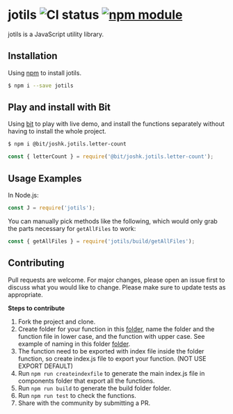 # jotils ![CI status](https://img.shields.io/badge/build-passing-brightgreen.svg) [![npm module](https://badge.fury.io/js/jotils.svg)](https://www.npmjs.com/package/jotils)

jotils is a JavaScript utility library.

## Installation

Using [npm](https://www.npmjs.com/package/jotils) to install jotils.  

```bash
$ npm i --save jotils
```
## Play and install with Bit
Using [bit](https://bitsrc.io/joshk/jotils) to play with live demo, and install the functions separately without having to install the whole project.

```bash
$ npm i @bit/joshk.jotils.letter-count
```

```js
const { letterCount } = require('@bit/joshk.jotils.letter-count');
```

## Usage Examples

In Node.js:
```js
const J = require('jotils');
```

You can manually pick methods like the following, which would only grab the parts necessary for `getAllFiles` to work:
```js
const { getAllFiles } = require('jotils/build/getAllFiles');
```

## Contributing
Pull requests are welcome. For major changes, please open an issue first to discuss what you would like to change.
Please make sure to update tests as appropriate.

**Steps to contribute**

1) Fork the project and clone.
2) Create folder for your function in this [folder](https://github.com/JoshK2/jotils/tree/master/src/components), name the folder and the function file in lower case, and the function with upper case.
See example of naming in this folder [folder](https://github.com/JoshK2/jotils/tree/master/src/components/letter-count).
3) The function need to be exported with index file inside the folder function, so create index.js file to export your function. (NOT USE EXPORT DEFAULT)
3) Run `npm run createindexfile` to generate the main index.js file in components folder that export all the functions.
4) Run `npm run build` to generate the build folder folder.
5) Run `npm run test` to check the functions.
6) Share with the community by submitting a PR.
